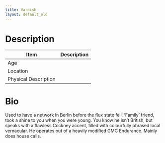 ```yaml
---
title: Varnish
layout: default_old
---
```


# Description

| Item                 | Description |
| -------------------- | ----------- |
| Age                  |             |
| Location             |             |
| Physical Description |             |

# Bio
Used to have a network in Berlin before the flux state fell.  ‘Family’ friend, took a shine to you when you were young.  You know he isn’t British, but speaks with a flawless Cockney accent, filled with colourfully phrased local vernacular.  He operates out of a heavily modified GMC Endurance.  Mainly does house calls.
